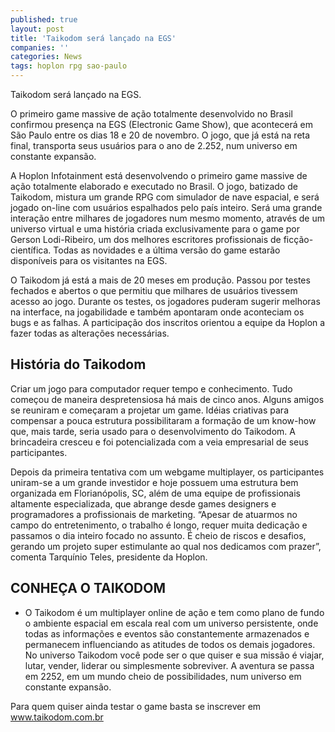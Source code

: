 ```yaml
---
published: true
layout: post
title: 'Taikodom será lançado na EGS'
companies: ''
categories: News
tags: hoplon rpg sao-paulo
---
```

Taikodom será lançado na EGS.

O primeiro game massive de ação totalmente desenvolvido no Brasil confirmou presença na EGS (Electronic Game Show), que acontecerá em São Paulo entre os dias 18 e 20 de novembro. O jogo, que já está na reta final, transporta seus usuários para o ano de 2.252, num universo em constante expansão.

A Hoplon Infotainment está desenvolvendo o primeiro game massive de ação totalmente elaborado e executado no Brasil. O jogo, batizado de Taikodom, mistura um grande RPG com simulador de nave espacial, e será jogado on-line com usuários espalhados pelo país inteiro. Será uma grande interação entre milhares de jogadores num mesmo momento, através de um universo virtual e uma história criada exclusivamente para o game por Gerson Lodi-Ribeiro, um dos melhores escritores profissionais de ficção-científica. Todas as novidades e a última versão do game estarão disponíveis para os visitantes na EGS.

O Taikodom já está a mais de 20 meses em produção. Passou por testes fechados e abertos o que permitiu que milhares de usuários tivessem acesso ao jogo. Durante os testes, os jogadores puderam sugerir melhoras na interface, na jogabilidade e também apontaram onde aconteciam os bugs e as falhas. A participação dos inscritos orientou a equipe da Hoplon a fazer todas as alterações necessárias.



## História do Taikodom
Criar um jogo para computador requer tempo e conhecimento. Tudo começou de maneira despretensiosa há mais de cinco anos. Alguns amigos se reuniram e começaram a projetar um game. Idéias criativas para compensar a pouca estrutura possibilitaram a formação de um know-how que, mais tarde, seria usado para o desenvolvimento do Taikodom. A brincadeira cresceu e foi potencializada com a veia empresarial de seus participantes.

Depois da primeira tentativa com um webgame multiplayer, os participantes uniram-se a um grande investidor e hoje possuem uma estrutura bem organizada em Florianópolis, SC, além de uma equipe de profissionais altamente especializada, que abrange desde games designers e programadores a profissionais de marketing. “Apesar de atuarmos no campo do entretenimento, o trabalho é longo, requer muita dedicação e passamos o dia inteiro focado no assunto. É cheio de riscos e desafios, gerando um projeto super estimulante ao qual nos dedicamos com prazer”, comenta Tarquínio Teles, presidente da Hoplon.
## CONHEÇA O TAIKODOM
- O Taikodom é um multiplayer online de ação e tem como plano de fundo o ambiente espacial em escala real com um universo persistente, onde todas as informações e eventos são constantemente armazenados e permanecem influenciando as atitudes de todos os demais jogadores. No universo Taikodom você pode ser o que quiser e sua missão é viajar, lutar, vender, liderar ou simplesmente sobreviver. A aventura se passa em 2252, em um mundo cheio de possibilidades, num universo em constante expansão.

Para quem quiser ainda testar o game basta se inscrever em <a href="http://www.taikodom.com.br">www.taikodom.com.br</a>



